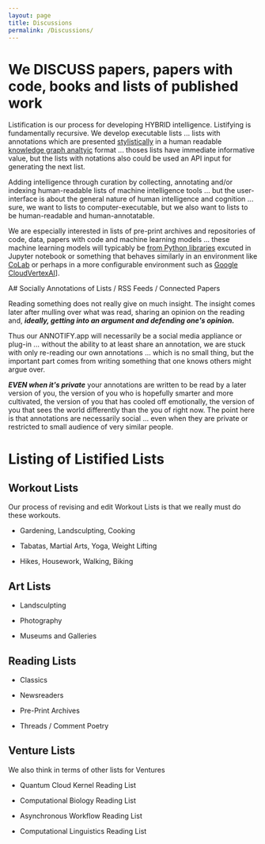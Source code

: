 ```yaml
---
layout: page
title: Discussions
permalink: /Discussions/
---
```



# We DISCUSS papers, papers with code, books and lists of published work

Listification is our process for developing HYBRID intelligence. Listifying is fundamentally recursive. We develop executable lists ... lists with annotations which are presented [stylistically](https://awesomeopensource.com/projects/css/knowledge-graph) in a human readable [knowledge graph analtyic](https://learning.oreilly.com/topics/graph-analytics/) format ... thoses lists have immediate informative value, but the lists with notations also could be used an API input for generating the next list.

Adding intelligence through curation by collecting, annotating and/or indexing human-readable lists  of machine intelligence tools ... but the user-interface is about the general nature of human intelligence and cognition ... sure, we want to lists to computer-executable, but we also want to lists to be human-readable and human-annotatable.

We are especially interested in lists of pre-print archives and repositories of code, data, papers with code and machine learning models ... these machine learning models will typicably be [from Python libraries]() excuted in Jupyter notebook or something that behaves similarly in an environment like [CoLab](https://colab.research.google.com/signup/pricing?utm_source=dialog&utm_medium=link&utm_campaign=settings_page) or perhaps in a more configurable environment such as [Google CloudVertexAI](https://cloud.google.com/vertex-ai/pricing)].

A# Socially Annotations of Lists / RSS Feeds / Connected Papers

Reading something does not really give on much insight. The insight comes later after mulling over what was read, sharing an opinion on the reading and, ***ideally, getting into an argument and defending one's opinion.***

Thus our ANNOTIFY.app will necessarily be a social media appliance or plug-in ... without the ability to at least share an annotation, we are stuck with only re-reading our own annotations ... which is no small thing, but the important part comes from writing something that one knows others might argue over.

***EVEN when it's private*** your annotations are written to be read by a later version of you, the version of you who is hopefully smarter and more cultivated, the version of you that has cooled off emotionally, the version of you that sees the world differently than the you of right now. The point here is that annotations are necessarily social ... even when they are private or restricted to small audience of very similar people.

# Listing of Listified Lists

## Workout Lists

Our process of revising and edit Workout Lists is that we really must do these workouts.

* Gardening, Landsculpting, Cooking

* Tabatas, Martial Arts, Yoga, Weight Lifting

* Hikes, Housework, Walking, Biking

## Art Lists

* Landsculpting

* Photography

* Museums and Galleries

## Reading Lists

* Classics

* Newsreaders

* Pre-Print Archives

* Threads / Comment Poetry

## Venture Lists

We also think in terms of other lists for Ventures

* Quantum Cloud Kernel Reading List

* Computational Biology Reading List

* Asynchronous Workflow Reading List

* Computational Linguistics Reading List


